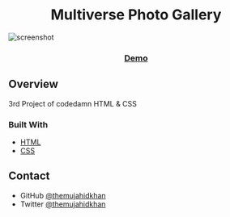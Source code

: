 <h1 align="center">Multiverse Photo Gallery</h1>

![screenshot](https://i.imgur.com/isIHnNy.png)

<div align="center">
  <h3>
    <a href="https://photo-gallery-chi-eight.vercel.app/">
      Demo
    </a>
  </h3>
</div>

## Overview

3rd Project of codedamn HTML & CSS

### Built With

<!-- This section should list any major frameworks that you built your project using. Here are a few examples.-->

- [HTML](https://www.w3schools.com/html/default.asp)
- [CSS](https://www.w3schools.com/css/default.asp)

## Contact

- GitHub [@themujahidkhan](https://github.com/themujahidkhan)
- Twitter [@themujahidkhan](https://twitter.com/themujahidkhan)
